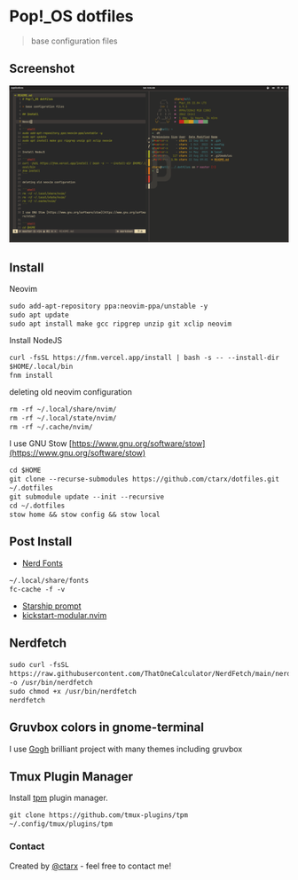 # Pop!\_OS dotfiles

> base configuration files

## Screenshot

![screenshot](screenshot.png)

## Install

Neovim

```shell
sudo add-apt-repository ppa:neovim-ppa/unstable -y
sudo apt update
sudo apt install make gcc ripgrep unzip git xclip neovim
```

Install NodeJS

```shell
curl -fsSL https://fnm.vercel.app/install | bash -s -- --install-dir $HOME/.local/bin
fnm install
```

deleting old neovim configuration

```shell
rm -rf ~/.local/share/nvim/
rm -rf ~/.local/state/nvim/
rm -rf ~/.cache/nvim/
```

I use GNU Stow [https://www.gnu.org/software/stow](https://www.gnu.org/software/stow)

```shell
cd $HOME
git clone --recurse-submodules https://github.com/ctarx/dotfiles.git ~/.dotfiles
git submodule update --init --recursive
cd ~/.dotfiles
stow home && stow config && stow local
```

## Post Install

- [Nerd Fonts](https://www.nerdfonts.com/font-downloads)

```shell
~/.local/share/fonts
fc-cache -f -v
```

- [Starship prompt](https://starship.rs/)
- [kickstart-modular.nvim](https://github.com/dam9000/kickstart-modular.nvim)

## Nerdfetch

```shell
sudo curl -fsSL https://raw.githubusercontent.com/ThatOneCalculator/NerdFetch/main/nerdfetch -o /usr/bin/nerdfetch
sudo chmod +x /usr/bin/nerdfetch
nerdfetch
```

## Gruvbox colors in gnome-terminal

I use [Gogh](https://github.com/Mayccoll/Gogh)
brilliant project with many themes including gruvbox

## Tmux Plugin Manager

Install [tpm](https://github.com/tmux-plugins/tpm) plugin manager.

```shell
git clone https://github.com/tmux-plugins/tpm ~/.config/tmux/plugins/tpm
```

### Contact

Created by [@ctarx](https://linuxrocks.online/@ctarx) - feel free to contact me!
